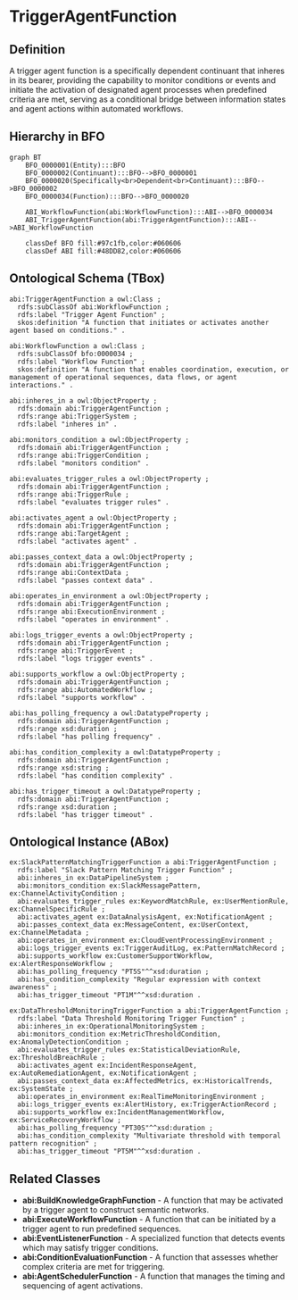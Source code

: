 # TriggerAgentFunction

## Definition
A trigger agent function is a specifically dependent continuant that inheres in its bearer, providing the capability to monitor conditions or events and initiate the activation of designated agent processes when predefined criteria are met, serving as a conditional bridge between information states and agent actions within automated workflows.

## Hierarchy in BFO
```mermaid
graph BT
    BFO_0000001(Entity):::BFO
    BFO_0000002(Continuant):::BFO-->BFO_0000001
    BFO_0000020(Specifically<br>Dependent<br>Continuant):::BFO-->BFO_0000002
    BFO_0000034(Function):::BFO-->BFO_0000020
    
    ABI_WorkflowFunction(abi:WorkflowFunction):::ABI-->BFO_0000034
    ABI_TriggerAgentFunction(abi:TriggerAgentFunction):::ABI-->ABI_WorkflowFunction
    
    classDef BFO fill:#97c1fb,color:#060606
    classDef ABI fill:#48DD82,color:#060606
```

## Ontological Schema (TBox)
```turtle
abi:TriggerAgentFunction a owl:Class ;
  rdfs:subClassOf abi:WorkflowFunction ;
  rdfs:label "Trigger Agent Function" ;
  skos:definition "A function that initiates or activates another agent based on conditions." .

abi:WorkflowFunction a owl:Class ;
  rdfs:subClassOf bfo:0000034 ;
  rdfs:label "Workflow Function" ;
  skos:definition "A function that enables coordination, execution, or management of operational sequences, data flows, or agent interactions." .

abi:inheres_in a owl:ObjectProperty ;
  rdfs:domain abi:TriggerAgentFunction ;
  rdfs:range abi:TriggerSystem ;
  rdfs:label "inheres in" .

abi:monitors_condition a owl:ObjectProperty ;
  rdfs:domain abi:TriggerAgentFunction ;
  rdfs:range abi:TriggerCondition ;
  rdfs:label "monitors condition" .

abi:evaluates_trigger_rules a owl:ObjectProperty ;
  rdfs:domain abi:TriggerAgentFunction ;
  rdfs:range abi:TriggerRule ;
  rdfs:label "evaluates trigger rules" .

abi:activates_agent a owl:ObjectProperty ;
  rdfs:domain abi:TriggerAgentFunction ;
  rdfs:range abi:TargetAgent ;
  rdfs:label "activates agent" .

abi:passes_context_data a owl:ObjectProperty ;
  rdfs:domain abi:TriggerAgentFunction ;
  rdfs:range abi:ContextData ;
  rdfs:label "passes context data" .

abi:operates_in_environment a owl:ObjectProperty ;
  rdfs:domain abi:TriggerAgentFunction ;
  rdfs:range abi:ExecutionEnvironment ;
  rdfs:label "operates in environment" .

abi:logs_trigger_events a owl:ObjectProperty ;
  rdfs:domain abi:TriggerAgentFunction ;
  rdfs:range abi:TriggerEvent ;
  rdfs:label "logs trigger events" .

abi:supports_workflow a owl:ObjectProperty ;
  rdfs:domain abi:TriggerAgentFunction ;
  rdfs:range abi:AutomatedWorkflow ;
  rdfs:label "supports workflow" .

abi:has_polling_frequency a owl:DatatypeProperty ;
  rdfs:domain abi:TriggerAgentFunction ;
  rdfs:range xsd:duration ;
  rdfs:label "has polling frequency" .

abi:has_condition_complexity a owl:DatatypeProperty ;
  rdfs:domain abi:TriggerAgentFunction ;
  rdfs:range xsd:string ;
  rdfs:label "has condition complexity" .

abi:has_trigger_timeout a owl:DatatypeProperty ;
  rdfs:domain abi:TriggerAgentFunction ;
  rdfs:range xsd:duration ;
  rdfs:label "has trigger timeout" .
```

## Ontological Instance (ABox)
```turtle
ex:SlackPatternMatchingTriggerFunction a abi:TriggerAgentFunction ;
  rdfs:label "Slack Pattern Matching Trigger Function" ;
  abi:inheres_in ex:DataPipelineSystem ;
  abi:monitors_condition ex:SlackMessagePattern, ex:ChannelActivityCondition ;
  abi:evaluates_trigger_rules ex:KeywordMatchRule, ex:UserMentionRule, ex:ChannelSpecificRule ;
  abi:activates_agent ex:DataAnalysisAgent, ex:NotificationAgent ;
  abi:passes_context_data ex:MessageContent, ex:UserContext, ex:ChannelMetadata ;
  abi:operates_in_environment ex:CloudEventProcessingEnvironment ;
  abi:logs_trigger_events ex:TriggerAuditLog, ex:PatternMatchRecord ;
  abi:supports_workflow ex:CustomerSupportWorkflow, ex:AlertResponseWorkflow ;
  abi:has_polling_frequency "PT5S"^^xsd:duration ;
  abi:has_condition_complexity "Regular expression with context awareness" ;
  abi:has_trigger_timeout "PT1M"^^xsd:duration .

ex:DataThresholdMonitoringTriggerFunction a abi:TriggerAgentFunction ;
  rdfs:label "Data Threshold Monitoring Trigger Function" ;
  abi:inheres_in ex:OperationalMonitoringSystem ;
  abi:monitors_condition ex:MetricThresholdCondition, ex:AnomalyDetectionCondition ;
  abi:evaluates_trigger_rules ex:StatisticalDeviationRule, ex:ThresholdBreachRule ;
  abi:activates_agent ex:IncidentResponseAgent, ex:AutoRemediationAgent, ex:NotificationAgent ;
  abi:passes_context_data ex:AffectedMetrics, ex:HistoricalTrends, ex:SystemState ;
  abi:operates_in_environment ex:RealTimeMonitoringEnvironment ;
  abi:logs_trigger_events ex:AlertHistory, ex:TriggerActionRecord ;
  abi:supports_workflow ex:IncidentManagementWorkflow, ex:ServiceRecoveryWorkflow ;
  abi:has_polling_frequency "PT30S"^^xsd:duration ;
  abi:has_condition_complexity "Multivariate threshold with temporal pattern recognition" ;
  abi:has_trigger_timeout "PT5M"^^xsd:duration .
```

## Related Classes
- **abi:BuildKnowledgeGraphFunction** - A function that may be activated by a trigger agent to construct semantic networks.
- **abi:ExecuteWorkflowFunction** - A function that can be initiated by a trigger agent to run predefined sequences.
- **abi:EventListenerFunction** - A specialized function that detects events which may satisfy trigger conditions.
- **abi:ConditionEvaluationFunction** - A function that assesses whether complex criteria are met for triggering.
- **abi:AgentSchedulerFunction** - A function that manages the timing and sequencing of agent activations. 